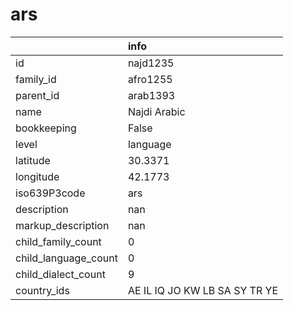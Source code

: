 # ars
|                      | info                          |
|:---------------------|:------------------------------|
| id                   | najd1235                      |
| family_id            | afro1255                      |
| parent_id            | arab1393                      |
| name                 | Najdi Arabic                  |
| bookkeeping          | False                         |
| level                | language                      |
| latitude             | 30.3371                       |
| longitude            | 42.1773                       |
| iso639P3code         | ars                           |
| description          | nan                           |
| markup_description   | nan                           |
| child_family_count   | 0                             |
| child_language_count | 0                             |
| child_dialect_count  | 9                             |
| country_ids          | AE IL IQ JO KW LB SA SY TR YE |